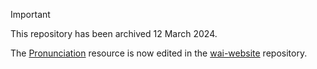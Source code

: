 > [!IMPORTANT]
> This repository has been archived 12 March 2024.
>
> The [Pronunciation](https://www.w3.org/WAI/pronunciation/) resource is now edited in the [wai-website](https://github.com/w3c/wai-website) repository.
